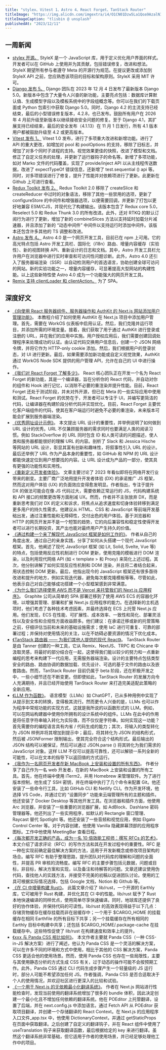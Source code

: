 ```yaml
---
title: "stylex、Vitest 1、Astro 4、React Forget、TanStack Router"
titleImage: "https://img.alicdn.com/imgextra/i4/O1CN01Dzw5La1Qoa9AzalNI_!!6000000002023-0-tps-1920-1280.jpg_1200x1200.jpg"
titleImageCaption: "tlisbin @ unsplash"
publishedAt: "2023/12/11"
---
```


## 一周新闻

- [stylex 开源。](https://github.com/facebook/stylex) StyleX 是一个 JavaScript 库，用于定义优化用户界面的样式。开发者可以在 GitHub 上使用并为其贡献，包括错误修复，改进和想法。StyleX 期望所有参与者遵守 Meta 的开源行为规范。在提议更改或添加到 StyleX API 之前，您应熟悉该项目的目标和架构原则。StyleX 采用 MIT 许可。
- [Django 发布 5。](https://www.djangoproject.com/weblog/2023/dec/04/django-50-released/) Django 团队在 2023 年 12 月 4 日发布了最新版本 Django 5.0。新版本中包含了大量令人兴奋的新功能，主要亮点包括：数据库计算默认值、生成模型字段以及模板系统中的字段组概念等。你可以在我们的下载页面或 Python 包索引中获取 Django 5.0。同时，Django 4.2 的主流支持已经结束，最后的小型错误修复版本，4.2.8，也已发布。鼓励所有用户在 2026 年 4 月前升级至新版本以继续接收安全问题的修复。至于 Django 4.1，其扩展支持已经结束，最后的安全发布（4.1.13）在 11 月 1 日发行，所有 4.1 版本用户都被鼓励升级至 4.2 或更高版本。
- [Vitest 发布 1。](https://github.com/vitest-dev/vitest/releases/tag/v1.0.0) Vitest 1.0 发布，进行了多项重大改进和新增功能。进行了 API 的重大更改，如增加对 pool 和 poolOptions 的支持，移除了旧标志，并增加了对多个同时子进程的支持。视觉效果更佳的快照，改进了模型和文档。修正了自定义任务的处理，并更新了运行器钩子的命名等。新增了多项功能，如对 Marko 文件的代码覆盖，实现了 provide/inject API 以从主线程传送数据，改进了 expectTypeOf 错误信息，还新增了 test.sequential () api 等。同时，对多项错误进行了修复，提升了性能并对依赖项进行了更新。此更新在 Github 上可进行查看。
- [Redux Toolkit 发布 2。](https://github.com/reduxjs/redux-toolkit/releases/tag/v2.0.0) Redux Toolkit 2.0 移除了 createSlice 和 createReducer 中过时的对象语法，移除了其他一些禁用的选项，更新了 configureStore 的中间件和增强器选项，以便需要回调，并更新了打包以更好地兼容 ESM/CJS，并现代化了构建输出。该版本包含了 Redux core 5.0，Reselect 5.0 和 Redux Thunk 3.0 的所有改进。此外，还对 RTKQ 的默认订阅行为进行了更新，增加了新的 combineSlices 方法以支持延时加载分片减速器，并且添加了新的 “动态中间件” 中间件以支持运行时添加中间件。该版本还包含许多其他的 TS 调整和改进。
- [Astro 发布 4。](https://astro.build/blog/astro-4/) Astro 4.0 是一个网页开发工具，目前已在 npm 上可用。它的高光特点包括 Astro 开发工具栏、国际化（i18n）路由、增量内容缓存（实验性）、新的视图转换 API、重新设计的日志和文档。其中，Astro 开发工具栏允许用户在浏览器中进行实时审查和可访问性问题诊断。此外，Astro 4.0 还引入了服务器端渲染（SSR）以自动检测用户的首选语言，协助创建全球可访问的网站。新的实验功能之一，增量内容缓存，可显著提高大型网站的构建性能。以上这些新特性使 Astro 4.0 成为一个功能强大的网页开发工具。
- [Remix 支持 clientLoader 和 clientAction。](https://github.com/remix-run/remix/discussions/7634) 为了 SPA。

## 深度好文

- [《向使用 React 服务器组件、服务器操作和 AuthKit 的 Next.js 网站添加用户管理功能》](https://www.learnwithjason.dev/blog/authkit-next/)。 本教程介绍了如何使用 AuthKit 在 Next.js 项目中添加用户管理。首先，需要在 WorkOS 仪表板中启用认证。然后，我们克隆并运行项目，并添加所需的环境变量。接着，我们获取了用于通过 AuthKit 进行登录或注册的 URL，并在我们的应用中实施。用户授权应用后，我们需要创建回调处理程序来处理成功的认证。由认证代码交换用户信息后，创建一个 JSON 网络令牌，并将它作为 HTTP-only cookie 添加。然后，我们根据用户的登录状态，对 UI 进行更新。最后，如果需要添加新功能或自定义视觉效果，AuthKit 通过 WorkOS Node SDK 提供的用户管理 API，允许在自己的 UI 中进行操作。
- [《我们对 React Forget 了解多少》](https://www.code-insights.dev/posts/what-do-we-konw-about-react-forget)。 React 核心团队正在开发一个名为 React Forget 的新功能，其是一个编译器，旨在分析你的 React 代码，并自动对你的组件和 Hook 进行记忆，以消除不必要的重渲染并提升性能。目前，React Forget 还处于测试阶段，并未对外开源，但已在 Meta 的一些实际应用中使用和测试。React Forget 的优势在于，开发者可以专注于 UI，并编写更简洁的代码，让编译器在构建阶段分析代码并实现优化。目前，React Forget 主要优化客户端组件的代码，使其在客户端运行时避免不必要的重渲染，未来版本可能会扩展到服务器端渲染。
- [《优秀网址设计示例》](https://blog.jim-nielsen.com/2023/examples-of-great-urls/)。 本文提出 URL 设计的重要性，并举例说明了如何做到 URL 设计的优秀。URL 不仅兼顾服务器的需求同时也要满足人类的阅读习惯。例如 StackOverflow 的 URL 同时包含 ID 和人类可读的问题描述，使人类和服务器都能很好的理解 URL 的内容。剖析了 Slack 和 Jessica Hische 等网站的 URL 设计，彰显其富有创新和趣味性，将叙事性引入 URL 的设计。最后还举例了 URL 作为产品本身的重要性，如 GitHub 和 NPM 的 URL 设计都能快速定位到用户想要找的内容。让 URL 设计成为产品的一部分，使其具有更强的功能性和实用性。
- [《重新定义开发者体验》](https://begin.com/blog/posts/2023-02-28-redefining-developer-experience)。 文章主要讨论了 2023 年看似即将在网络开发行业带来的剧变。主要厂商广泛地用提升开发者体验 (DX) 的承诺推广 JS 框架，然而这对用户体验 (UX) 的负面效应变得愈发明显。作者指出，专注于提升 DX 的做法可能会在像 JS 代码过大，需要依赖正常运行的 JS，代码构建系统和 API 接口的频繁更改等方面削减 UX。然而，作者并不主张放弃 DX，而是重新思考我们对 DX 的定义和诉求，将焦点从追求速度和切身体验转移到满足更多用户的持久性需求。他建议从 HTML、CSS 和 JavaScript 等前端开发基础出发，通过注重性能和无障碍性，交付出色的用户体验。基于浏览器和 HTTP 的网页开发并不是一个短暂的趋势，它的向后兼容性和稳定性使得开发者可以进行长期投资，其产出也能对最终用户产生持久的价值。
- [《通过构建一个来了解现代 JavaScript 框架是如何工作的》](https://nolanlawson.com/2023/12/02/lets-learn-how-modern-javascript-frameworks-work-by-building-one/)。 作者从自己的角度出发，通过自己的亲身实践，分享了如何从头搭建一个现代 JavaScript 框架。首先，他阐述了现代 JavaScript 框架 (如 Lit, Solid, Svelte, Vue 等) 的特点，包括使用反应性机制进行 DOM 更新，使用克隆的模板进行 DOM 渲染，以及利用现代网络 API (如 < template > 和 Proxy) 来简化上述过程。其次，他分别讲解了如何实现反应性机制和 DOM 渲染，并且将二者结合起来，用状态控制 DOM 更新。最后，他指出现今的 JavaScript 框架还有很多亟待改进和提升的地方，例如实现迭代器，避免每次都克隆模板等等。尽管如此，他表示自己对自己能够成功搭建一个小型框架感到非常满意。
- [《为什么我们选择使用 AWS 而不是 Vercel 来托管我们的 Next.js 应用程序》](https://graphite.dev/blog/why-we-use-aws-instead-of-vercel)。 Graphite 公司从简单的 SPA 部署迁移到了使用 AWS ECS 的容器化环境，以增强其管理、部署和扩展 Next.js 应用程序的能力。在选择新的主机选项时，他们考虑了各种技术考虑因素，并最终选择在 ECS 上托管 Next.js 应用。他们发现，ECS 在性能、可扩展性、成本效率、一致性和简化、部署灵活性以及安全性和合规性方面收益颇多。他们建议：在承诺迁移或新的托管策略之前，仔细评估当前和未来的基础设施需求；使用 IaC 进行可重复、可靠的部署过程；并保持对使用情况的关注，以在不妨碍必要资源的情况下优化成本。
- [《TanStack 路由器 —— 为我们其他人提供的现代 React》](https://swizec.com/blog/tanstack-router-modern-react-for-the-rest-of-us/)。 TanStack Router 是由 Tanner 创建的一种工具，它从 Remix、NextJS、TRPC 和 Chicane 中汲取灵感，将最好的部分结合在一起，这使得我们能以较少的努力和一点重新编程的思考来构建下一代应用，无需服务器端渲染。设计的主要特点包括类型安全的路由、路由协调的数据加载、优先设计、可选的基于文件的路由以及嵌套路由。然而，TanStack Router 目前仍属于 beta 阶段，还在积极开发之中，一些小细节还在不断变更。但即使如此，TanStack Router 的发展方向令人充满期待，并且已经开始使用 TanStack Router 来打造完美适配此策略的全新应用。
- [《LLM 作为函数》](https://blog.vjeux.com/2023/analysis/llm-as-a-function.html)。 语言模型（LLMs）如 ChatGPT，已从多种用例中实现了从提示到文本的转换，变得极其流行。然而更令人兴奋的是，LLMs 也可以作为程序中常规功能的实现方式，这就是我所说的以函数形式的 LLM。例如，可以在网站构建器中使用你所拥有的设计系统中的组件。LLMs 在此中的作用是将任意字符串输入转化为实际值，而不仅仅是字符串。如何实现这一功能？首先需要你的编程语言具有内省 / 代码生成的能力；其次，将输入的类型转化为 JSON 样例并将其增加到提示中；最后，将其转化为 JSON 的结构形式，然后被 JSONFormer 限制输出，使其完全符合这个结构形式。最后输出的 JSON 结构可以被保证，然后可以通过 JSON.parse () 将其转化为我们需求的 JavaScript 对象。这样 LLM 不仅可以提高可靠性，还可以解锁一系列全新的可能性，可以在文本的指导下以返回值的方式运行。
- [《我作为一名网页开发者在新 MacBook 上安装和设置的所有东西》](https://whitep4nth3r.com/blog/everything-i-install-and-set-up-on-a-new-macbook-as-a-web-developer/)。 作者分享了自己作为一名 web 开发者，在新的 MacBook 上安装和设置的所有工具。首先，他在终端中使用 iTerm2，并用 Homebrew 来管理软件。为了进行版本控制，他生成了 SSH 密钥，并在终端中执行了几个命令来配置 Git。他还安装了一些命令行工具，比如 GitHub CLI 和 Netlify CLI。作为开发环境，他选择 VS Code，并通过它的 “设置同步” 功能来云端管理所有的主题和插件。他还安装了 Docker Desktop 等其他开发工具。在浏览器和插件方面，他使用 Arc 浏览器，并安装了一些重要的浏览器扩展，如 AdBlock、Dashlane 密码管理器等。他还列出了一些实用程序，如默认的 Rectangle 窗口管理、Raycast 替代 Spotlight 等。他还安装了一些音频和视觉应用，例如 Elgato Control Center 等。对于内容创建，他使用 Vanilla 隐藏屏幕顶部的应用程序图标。工作中他使用 MeetingBar 查看日程。
- [《每次都开发正确的产品，成为一名 10 倍效能工程师：撰写 RFCs 的艺术》](https://dev.to/wasp/develop-the-right-thing-every-time-and-become-a-10x-engineer-the-art-of-writing-rfcs-2mc6)。 本文介绍了请求评论（RFC）的写作方法和其在开发过程中的重要性。RFC 是一种在实现前确定最佳解决方案的方法，适用于开发新概念或修改项目架构的场合。编写 RFC 有助于整理思路，提升团队对代码库的理解和问题的全面性，并提高 PR 审核的流畅度。编写 RFC 的主要步骤包括元数据，问题或目标，非目标，解决方案和实现，以及备注和待解答的问题。文章还建议使用伪代码，查找他人的实践方法，并接受不完美的初稿以促进团队讨论。使用的工具可根据实际情况选择，包括 Google 文档，Notion 和 Github 等。
- [《在 CI 中增量构建 Rust》](https://earthly.dev/blog/incremental-rust-builds/)。 此篇文章介绍了 lib/rust，一个开源的 Earthly 库，它可被用于 Rust 构建，并优化其在 CI 中的性能。lib/rust 赋予了 Rust 本地快速编译的同样优点，使用简单尽享快速编译。同时，地球库还提供了良好的协作体验，并保持代码的可读性。lib/rust 的高效表现得益于以下几点：存储货物缓存在缓存挂载而非在层缓存中；一个用于 $CARGO_HOME 的挂载缓存在相同 Earthfile 的所有目标下共享；另一个挂载缓存在所有相同的 Earthly 目标中构建中共享；还包括 $CARGO_HOME/.package-cache 在挂载缓存中。这些特性促使了 lib/rust 在构建速度和效率上的提升。
- [《xxx 与 Panda CSS 相比如何》](https://www.astahmer.dev/posts/how-does-xxx-compares-to-panda-css)。 本文作者主要就 Panda CSS（一种 CSS-in-JS 解决方案）进行了阐述，他认为 Panda CSS 是一个灵活的解决方案，可以在许多不同的环境和方式中使用，相比于其他的 CSS 解决方案，Panda CSS 更适合他的使用场景。然而，使用 Panda CSS 也存在一些局限性，主要与其使用静态分析的方式生成 CSS 有关，过于动态的操作可能不会按预期工作。此外，Panda CSS 通过 CLI 代码生成步骤产生一个轻量级的 JS 运行时，部分人可能不希望添加任何 JS。作者强调，Panda CSS 是否合适取决于个人的使用情况，并欢迎社区进行更深入的比较和试验。
- [《一个用于 Next.js 的无依赖最小化翻译系统》](https://www.thomasledoux.be/blog/minimal-dependency-free-translation-system-nextjs)。 作者在 Next.js 网站进行性能检查时，发现当前使用的翻译系统增加了很多的 bundle 体积，因此决定创建一个最小化且不增加任何依赖的翻译系统。他在 POEditor 上托管翻译，设置了后端，并在 next.config.js 中添加语言。通过 Fetch API 从 POEditor 获取项目翻译，并创建一个存储翻译的 React Context。在 Next.js 的应用程序入口文件_app.tsx 中，他使用 DictionaryContext，并通过 getStaticProps 在页面中获取翻译。之后创建了自定义的翻译钩子，并在 React 组件中使用了 useTranslation 钩子来获取翻译函数，最后根据给定的 key 来进行翻译。虽然这个翻译系统非常基础，但它适用于作者的使用场景，并已经足够处理他工作中的项目。
